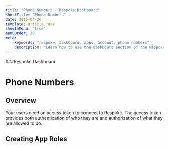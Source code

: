 ```yaml
---
title: "Phone Numbers - Respoke Dashboard"
shortTitle: "Phone Numbers"
date: 2015-04-20
template: article.jade
showInMenu: "true"
menuOrder: 30
meta:
    keywords: "respoke, dashboard, apps, account, phone numbers"
    description: "Learn how to use the dashboard section of the Respoke Dashboard."
---
```


###Respoke Dashboard
# Phone Numbers

## Overview

Your users need an access token to connect to Respoke. The access token provides both authentication of who they are and authorization of what they are allowed to do.

## Creating App Roles


